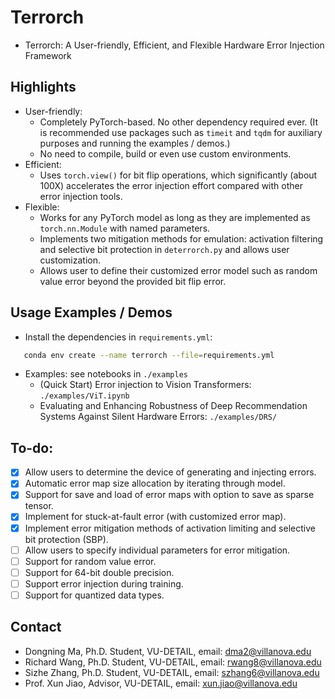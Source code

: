 # Terrorch
- Terrorch: A User-friendly, Efficient, and Flexible Hardware Error Injection Framework

## Highlights
- User-friendly:
    - Completely PyTorch-based. No other dependency required ever. (It is recommended use packages such as `timeit` and `tqdm` for auxiliary purposes and running the examples / demos.)
    - No need to compile, build or even use custom environments.
- Efficient:
    - Uses `torch.view()` for bit flip operations, which significantly (about 100X) accelerates the error injection effort compared with other error injection tools. 
- Flexible:
    - Works for any PyTorch model as long as they are implemented as `torch.nn.Module` with named parameters.
    - Implements two mitigation methods for emulation: activation filtering and selective bit protection in `deterrorch.py` and allows user customization.
    - Allows user to define their customized error model such as random value error beyond the provided bit flip error. 

## Usage Examples / Demos
 - Install the dependencies in `requirements.yml`:
 ```bash
    conda env create --name terrorch --file=requirements.yml
 ```

- Examples: see notebooks in `./examples`
    - (Quick Start) Error injection to Vision Transformers: `./examples/ViT.ipynb`
    - Evaluating and Enhancing Robustness of Deep Recommendation Systems Against Silent Hardware Errors: `./examples/DRS/`
    
## To-do:
- [X] Allow users to determine the device of generating and injecting errors.
- [X] Automatic error map size allocation by iterating through model.
- [X] Support for save and load of error maps with option to save as sparse tensor.
- [X] Implement for stuck-at-fault error (with customized error map).
- [X] Implement error mitigation methods of activation limiting and selective bit protection (SBP).
- [ ] Allow users to specify individual parameters for error mitigation.
- [ ] Support for random value error.
- [ ] Support for 64-bit double precision.
- [ ] Support error injection during training.
- [ ] Support for quantized data types.

## Contact
- Dongning Ma, Ph.D. Student, VU-DETAIL, email: dma2@villanova.edu 
- Richard Wang, Ph.D. Student, VU-DETAIL, email: rwang8@villanova.edu 
- Sizhe Zhang, Ph.D. Student, VU-DETAIL, email: szhang6@villanova.edu 
- Prof. Xun Jiao, Advisor, VU-DETAIL, email: xun.jiao@villanova.edu 
